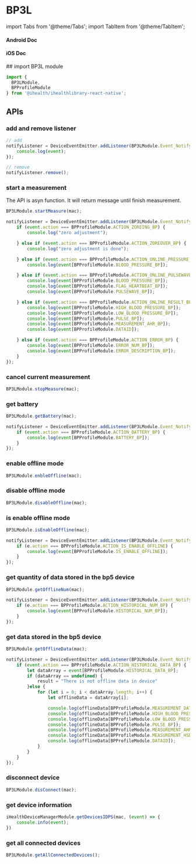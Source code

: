 # BP3L

import Tabs from '@theme/Tabs';
import TabItem from '@theme/TabItem';

<Tabs>
  <TabItem value="android" label="Android" default>

#### Android Doc

  </TabItem>
  
  <TabItem value="ios" label="iOS">

#### iOS Doc

  </TabItem>
  
  <TabItem value="reactnative" label="React Native">
## import BP3L module

```js
import {
  BP3LModule,
  BPProfileModule
} from '@ihealth/ihealthlibrary-react-native';
```

## APIs

### add and remove listener

```js
// add
notifyListener = DeviceEventEmitter.addListener(BP3LModule.Event_Notify,  (event) => {
    console.log(event);
});

// remove
notifyListener.remove();
```

### start a measurement

The API is asyn function. It will return message until finish measurement.

```js
BP3LModule.startMeasure(mac);

notifyListener = DeviceEventEmitter.addListener(BP3LModule.Event_Notify,  (event) => {
    if (event.action === BPProfileModule.ACTION_ZOREING_BP) {
        console.log("zero adjustment");

    } else if (event.action === BPProfileModule.ACTION_ZOREOVER_BP) {
        console.log("zero adjustment is done");

    } else if (event.action === BPProfileModule.ACTION_ONLINE_PRESSURE_BP) {
        console.log(event[BPProfileModule.BLOOD_PRESSURE_BP]);

    } else if (event.action === BPProfileModule.ACTION_ONLINE_PULSEWAVE_BP) {
        console.log(event[BPProfileModule.BLOOD_PRESSURE_BP]);
        console.log(event[BPProfileModule.FLAG_HEARTBEAT_BP]);
        console.log(event[BPProfileModule.PULSEWAVE_BP]);

    } else if (event.action === BPProfileModule.ACTION_ONLINE_RESULT_BP) {
        console.log(event[BPProfileModule.HIGH_BLOOD_PRESSURE_BP]);
        console.log(event[BPProfileModule.LOW_BLOOD_PRESSURE_BP]);
        console.log(event[BPProfileModule.PULSE_BP]);
        console.log(event[BPProfileModule.MEASUREMENT_AHR_BP]);
        console.log(event[BPProfileModule.DATAID]);

    } else if (event.action === BPProfileModule.ACTION_ERROR_BP) {
        console.log(event[BPProfileModule.ERROR_NUM_BP]);
        console.log(event[BPProfileModule.ERROR_DESCRIPTION_BP]);
    }
});
```

### cancel current measurement

```js
BP3LModule.stopMeasure(mac);
```

### get battery

```js
BP3LModule.getBattery(mac);

notifyListener = DeviceEventEmitter.addListener(BP3LModule.Event_Notify,  (event) => {
    if (event.action === BPProfileModule.ACTION_BATTERY_BP) {
        console.log(event[BPProfileModule.BATTERY_BP]);
    }
});
```

### enable offline mode

```js
BP3LModule.enbleOffline(mac);
```

### disable offline mode

```js
BP3LModule.disableOffline(mac);
```

### is enable offline mode

```js
BP3LModule.isEnableOffline(mac);

notifyListener = DeviceEventEmitter.addListener(BP3LModule.Event_Notify,  (event) => {
    if (e.action === BPProfileModule.ACTION_IS_ENABLE_OFFLINE) {
        console.log(event[BPProfileModule.IS_ENABLE_OFFLINE]);
    }
});
```

### get quantity of data stored in the bp5 device

```js
BP3LModule.getOfflineNum(mac);

notifyListener = DeviceEventEmitter.addListener(BP3LModule.Event_Notify,  (event) => {
    if (e.action === BPProfileModule.ACTION_HISTORICAL_NUM_BP) {
        console.log(event[BPProfileModule.HISTORICAL_NUM_BP]);
    }
});
```

### get data stored in the bp5 device

```js
BP3LModule.getOfflineData(mac);

notifyListener = DeviceEventEmitter.addListener(BP3LModule.Event_Notify,  (event) => {
    if (event.action === BPProfileModule.ACTION_HISTORICAL_DATA_BP) {
        let dataArray = event[BPProfileModule.HISTORICAL_DATA_BP];
        if (dataArray == undefined) {
            result = "There is not offline data in device"
        }else {
            for (let i = 0; i < dataArray.length; i++) {
                let offlineData = dataArray[i];

                console.log(offlineData[BPProfileModule.MEASUREMENT_DATE_BP]);
                console.log(offlineData[BPProfileModule.HIGH_BLOOD_PRESSURE_BP]);
                console.log(offlineData[BPProfileModule.LOW_BLOOD_PRESSURE_BP]);
                console.log(offlineData[BPProfileModule.PULSE_BP]);
                console.log(offlineData[BPProfileModule.MEASUREMENT_AHR_BP]);
                console.log(offlineData[BPProfileModule.MEASUREMENT_HSD_BP]);
                console.log(offlineData[BPProfileModule.DATAID]);
            }
        }
    }
});
```

### disconnect device

```js
BP3LModule.disConnect(mac);
```

### get device information

```js
iHealthDeviceManagerModule.getDevicesIDPS(mac, (event) => {
    console.info(event);
})
```

### get all connected devices

```js
BP3LModule.getAllConnectedDevices();
```

  </TabItem>
</Tabs>
